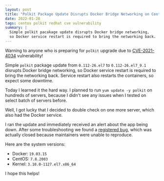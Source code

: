 ```yaml
---
layout: post
title: "Polkit Package Update Disrupts Docker Bridge Networking on CentOS 7"
date: 2022-01-28
tags: centos polkit redhat cve vulnerability
summary: |
  Simple polkit pacakage update disrupts Docker bridge networking,
  so Docker service restart is required to bring the networking back.
---
```

Warning to anyone who is preparing for `polkit` upgrade due to
[CVE-2021-4034](https://access.redhat.com/security/vulnerabilities/RHSB-2022-001) vulnerability!

Simple `polkit` package update from `0.112-26.el7` to `0.112-26.el7_9.1` disrupts Docker bridge networking,
so Docker service restart is required to bring the networking back.
Service restart also restarts the containers, so expect some downtime.

Today I learned it the hard way. I planned to run `yum update -y polkit` on hundreds of servers,
because I didn't see any issues when I tested on select batch of servers before.

Well, I got lucky that I decided to double check on one more server, which also had the Docker service.

I ran the update and immediately received an alert about the app being down.
After some troubleshooting we found a [registered bug](https://bugzilla.redhat.com/show_bug.cgi?id=1435791),
which was actually closed because maintainers were unable to reproduce.

Here are the system versions:
- Docker: `19.03.15`
- CentOS: `7.8.2003`
- Kernel: `3.10.0-1127.el7.x86_64`

I hope this helps!
